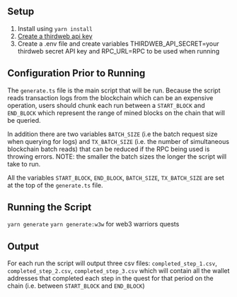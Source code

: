 ## Setup

1. Install using `yarn install`
2. [Create a thirdweb api key](https://portal.thirdweb.com/api-keys#creating-an-api-key)
3. Create a .env file and create variables THIRDWEB_API_SECRET=your thirdweb secret API key and RPC_URL=RPC to be used when running

## Configuration Prior to Running

The `generate.ts` file is the main script that will be run. Because the script reads transaction logs from the blockchain which can be an expensive operation, users should chunk each run between a `START_BLOCK` and `END_BLOCK` which represent the range of mined blocks on the chain that will be queried.

In addition there are two variables `BATCH_SIZE` (i.e the batch request size when querying for logs) and `TX_BATCH_SIZE` (i.e. the number of simultaneous blockchain batch reads) that can be reduced if the RPC being used is throwing errors. NOTE: the smaller the batch sizes the longer the script will take to run.

All the variables `START_BLOCK`, `END_BLOCK`, `BATCH_SIZE`, `TX_BATCH_SIZE` are set at the top of the `generate.ts` file.

## Running the Script

`yarn generate`
`yarn generate:w3w` for web3 warriors quests

## Output

For each run the script will output three csv files: `completed_step_1.csv`, `completed_step_2.csv`, `completed_step_3.csv` which will contain all the wallet addresses that completed each step in the quest for that period on the chain (i.e. between `START_BLOCK` and `END_BLOCK`)
